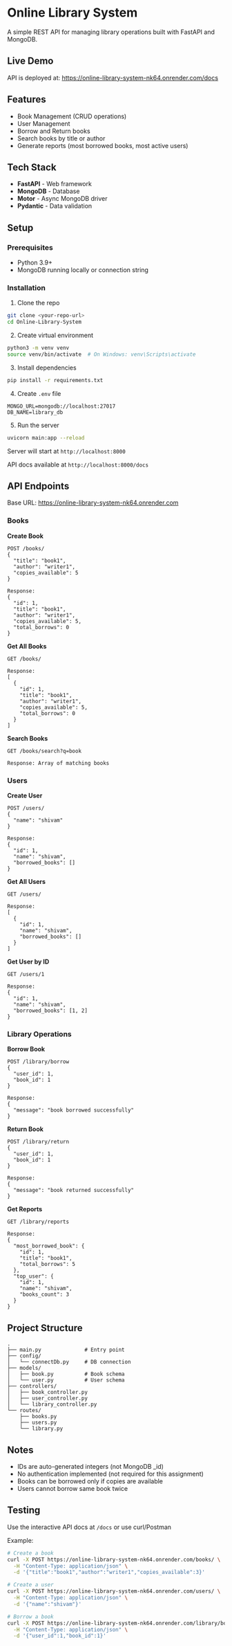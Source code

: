 # Online Library System

A simple REST API for managing library operations built with FastAPI and MongoDB.

## Live Demo

API is deployed at: https://online-library-system-nk64.onrender.com/docs

## Features

- Book Management (CRUD operations)
- User Management
- Borrow and Return books
- Search books by title or author
- Generate reports (most borrowed books, most active users)

## Tech Stack

- **FastAPI** - Web framework
- **MongoDB** - Database
- **Motor** - Async MongoDB driver
- **Pydantic** - Data validation

## Setup

### Prerequisites
- Python 3.9+
- MongoDB running locally or connection string

### Installation

1. Clone the repo
```bash
git clone <your-repo-url>
cd Online-Library-System
```

2. Create virtual environment
```bash
python3 -m venv venv
source venv/bin/activate  # On Windows: venv\Scripts\activate
```

3. Install dependencies
```bash
pip install -r requirements.txt
```

4. Create `.env` file
```
MONGO_URL=mongodb://localhost:27017
DB_NAME=library_db
```

5. Run the server
```bash
uvicorn main:app --reload
```

Server will start at `http://localhost:8000`

API docs available at `http://localhost:8000/docs`

## API Endpoints

Base URL: https://online-library-system-nk64.onrender.com

### Books

**Create Book**
```
POST /books/
{
  "title": "book1",
  "author": "writer1",
  "copies_available": 5
}

Response:
{
  "id": 1,
  "title": "book1",
  "author": "writer1",
  "copies_available": 5,
  "total_borrows": 0
}
```

**Get All Books**
```
GET /books/

Response:
[
  {
    "id": 1,
    "title": "book1",
    "author": "writer1",
    "copies_available": 5,
    "total_borrows": 0
  }
]
```

**Search Books**
```
GET /books/search?q=book

Response: Array of matching books
```

### Users

**Create User**
```
POST /users/
{
  "name": "shivam"
}

Response:
{
  "id": 1,
  "name": "shivam",
  "borrowed_books": []
}
```

**Get All Users**
```
GET /users/

Response:
[
  {
    "id": 1,
    "name": "shivam",
    "borrowed_books": []
  }
]
```

**Get User by ID**
```
GET /users/1

Response:
{
  "id": 1,
  "name": "shivam",
  "borrowed_books": [1, 2]
}
```

### Library Operations

**Borrow Book**
```
POST /library/borrow
{
  "user_id": 1,
  "book_id": 1
}

Response:
{
  "message": "book borrowed successfully"
}
```

**Return Book**
```
POST /library/return
{
  "user_id": 1,
  "book_id": 1
}

Response:
{
  "message": "book returned successfully"
}
```

**Get Reports**
```
GET /library/reports

Response:
{
  "most_borrowed_book": {
    "id": 1,
    "title": "book1",
    "total_borrows": 5
  },
  "top_user": {
    "id": 1,
    "name": "shivam",
    "books_count": 3
  }
}
```

## Project Structure

```
.
├── main.py              # Entry point
├── config/
│   └── connectDb.py     # DB connection
├── models/
│   ├── book.py          # Book schema
│   └── user.py          # User schema
├── controllers/
│   ├── book_controller.py
│   ├── user_controller.py
│   └── library_controller.py
└── routes/
    ├── books.py
    ├── users.py
    └── library.py
```

## Notes

- IDs are auto-generated integers (not MongoDB _id)
- No authentication implemented (not required for this assignment)
- Books can be borrowed only if copies are available
- Users cannot borrow same book twice

## Testing

Use the interactive API docs at `/docs` or use curl/Postman

Example:
```bash
# Create a book
curl -X POST https://online-library-system-nk64.onrender.com/books/ \
  -H "Content-Type: application/json" \
  -d '{"title":"book1","author":"writer1","copies_available":3}'

# Create a user
curl -X POST https://online-library-system-nk64.onrender.com/users/ \
  -H "Content-Type: application/json" \
  -d '{"name":"shivam"}'

# Borrow a book
curl -X POST https://online-library-system-nk64.onrender.com/library/borrow \
  -H "Content-Type: application/json" \
  -d '{"user_id":1,"book_id":1}'
```
